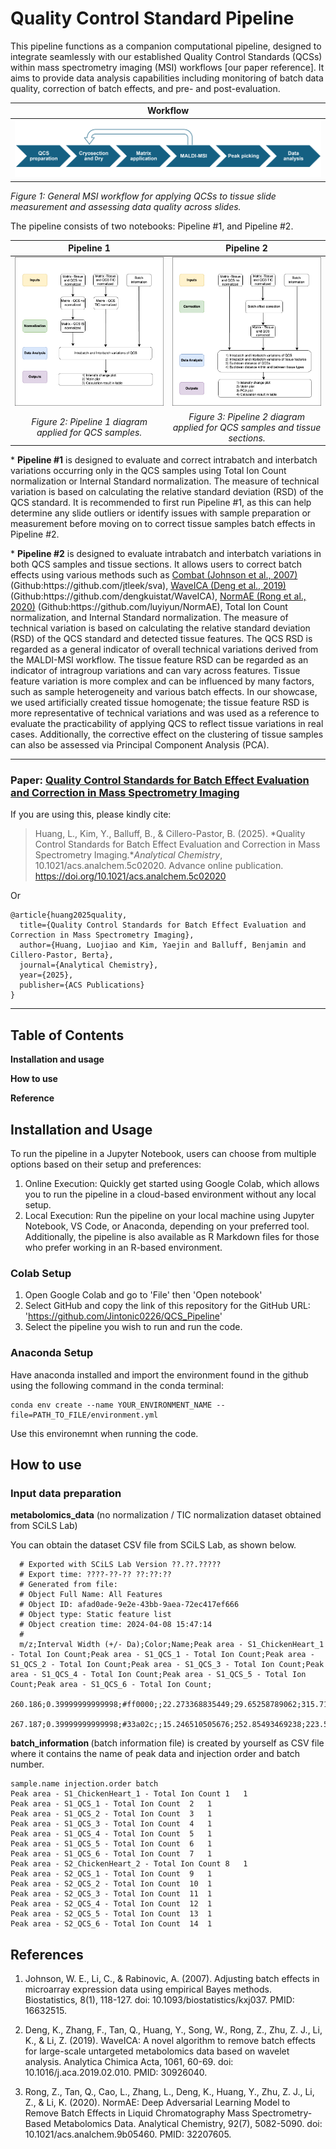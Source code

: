 <h1>Quality Control Standard Pipeline</h1> 

<p>This pipeline functions as a companion computational pipeline, designed to integrate seamlessly with our established Quality Control Standards (QCSs) within mass spectrometry imaging (MSI) workflows [our paper reference]. It aims to provide data analysis capabilities including monitoring of batch data quality, correction of batch effects, and pre- and post-evaluation.</p>


Workflow |
:-------------------------:|
![Workflow](images/workflow.png)  | 
<em>Figure 1: General MSI workflow for applying QCSs to tissue slide measurement and assessing data quality across slides.</em>

<p>The pipeline consists of two notebooks: Pipeline #1, and Pipeline #2.</p>

Pipeline 1            |  Pipeline 2
:-------------------------:|:-------------------------:
![Pipeline1](images/pipeline1.drawio.png)  |  ![Pipeline2](images/pipeline2.drawio.png)
<em>Figure 2: Pipeline 1 diagram applied for QCS samples.</em> | <em>Figure 3: Pipeline 2 diagram applied for QCS samples and tissue sections.</em>

<p>* <b>Pipeline #1</b> is designed to evaluate and correct intrabatch and interbatch variations occurring only in the QCS samples using Total Ion Count normalization or Internal Standard normalization. The measure of technical variation is based on calculating the relative standard deviation (RSD) of the QCS standard. It is recommended to first run Pipeline #1, as this can help determine any slide outliers or identify issues with sample preparation or measurement before moving on to correct tissue samples batch effects in Pipeline #2.</p>

<p>* <b>Pipeline #2</b> is designed to evaluate intrabatch and interbatch variations in both QCS samples and tissue sections. It allows users to correct batch effects using various methods such as <a href="https://pubmed.ncbi.nlm.nih.gov/16632515/" target="_blank">Combat (Johnson et al., 2007)</a> (Github:https://github.com/jtleek/sva), <a href="https://pubmed.ncbi.nlm.nih.gov/30926040/" target="_blank">WaveICA (Deng et al., 2019)</a> (Github:https://github.com/dengkuistat/WaveICA), <a href="https://pubmed.ncbi.nlm.nih.gov/32207605/" target="_blank">NormAE (Rong et al., 2020)</a> (Github:https://github.com/luyiyun/NormAE), Total Ion Count normalization, and Internal Standard normalization. The measure of technical variation is based on calculating the relative standard deviation (RSD) of the QCS standard and detected tissue features. The QCS RSD is regarded as a general indicator of overall technical variations derived from the MALDI-MSI workflow. The tissue feature RSD can be regarded as an indicator of intragroup variations and can vary across features. Tissue feature variation is more complex and can be influenced by many factors, such as sample heterogeneity and various batch effects. In our showcase, we used artificially created tissue homogenate; the tissue feature RSD is more representative of technical variations and was used as a reference to evaluate the practicability of applying QCS to reflect tissue variations in real cases. Additionally, the corrective effect on the clustering of tissue samples can also be assessed via Principal Component Analysis (PCA).</p>

--- 

### Paper: [**Quality Control Standards for Batch Effect Evaluation and Correction in Mass Spectrometry Imaging**](https://doi.org/10.1021/acs.analchem.5c02020)

If you are using this, please kindly cite:

> Huang, L., Kim, Y., Balluff, B., & Cillero-Pastor, B. (2025). *Quality Control Standards for Batch Effect Evaluation and Correction in Mass Spectrometry Imaging.**Analytical Chemistry*, 10.1021/acs.analchem.5c02020. Advance online publication.  
> https://doi.org/10.1021/acs.analchem.5c02020

Or
```
@article{huang2025quality,
  title={Quality Control Standards for Batch Effect Evaluation and Correction in Mass Spectrometry Imaging},
  author={Huang, Luojiao and Kim, Yaejin and Balluff, Benjamin and Cillero-Pastor, Berta},
  journal={Analytical Chemistry},
  year={2025},
  publisher={ACS Publications}
}
```

--- 
<h2>Table of Contents</h2> 
<p><b>Installation and usage</b></p>
<p><b>How to use</b></p>
<p><b>Reference</b></p>

<h2>Installation and Usage</h2> 

<p>To run the pipeline in a Jupyter Notebook, users can choose from multiple options based on
their setup and preferences:</p>

1. Online Execution: Quickly get started using Google Colab, which allows you to run the
pipeline in a cloud-based environment without any local setup.
2. Local Execution: Run the pipeline on your local machine using Jupyter Notebook, VS Code,
or Anaconda, depending on your preferred tool.
Additionally, the pipeline is also available as R Markdown files for those who prefer working in
an R-based environment.

### Colab Setup
1. Open Google Colab and go to 'File' then 'Open notebook'
2. Select GitHub and copy the link of this repository for the GitHub URL: 'https://github.com/Jintonic0226/QCS_Pipeline'
3. Select the pipeline you wish to run and run the code.

### Anaconda Setup
Have anaconda installed and import the environment found in the github using the following command in the conda terminal:

    conda env create --name YOUR_ENVIRONMENT_NAME --file=PATH_TO_FILE/environment.yml
    
Use this environemnt when running the code.

<h2>How to use</h2>
<h3>Input data preparation</h3>
<p><b>metabolomics_data</b> (no normalization / TIC normalization dataset obtained from SCiLS Lab)</p>
<p>You can obtain the dataset CSV file from SCiLS Lab, as shown below.</p> 

```
  # Exported with SCiLS Lab Version ??.??.?????
  # Export time: ????-??-?? ??:??:?? 
  # Generated from file:     
  # Object Full Name: All Features
  # Object ID: afad0ade-9e2e-43bb-9aea-72ec417ef666
  # Object type: Static feature list
  # Object creation time: 2024-04-08 15:47:14
  #
  m/z;Interval Width (+/- Da);Color;Name;Peak area - S1_ChickenHeart_1 - Total Ion Count;Peak area - S1_QCS_1 - Total Ion Count;Peak area - S1_QCS_2 - Total Ion Count;Peak area - S1_QCS_3 - Total Ion Count;Peak area - S1_QCS_4 - Total Ion Count;Peak area - S1_QCS_5 - Total Ion Count;Peak area - S1_QCS_6 - Total Ion Count;
  260.186;0.39999999999998;#ff0000;;22.273368835449;29.65258789062;315.71942138972;185.962890625;166.5977935791;161.48960876465;303.46649169922;
  267.187;0.39999999999998;#33a02c;;15.246510505676;252.85493469238;223.50448608398;104.59754943848;100.75203704834;120.63928222656;192.14392089844;
```


<p><b>batch_information </b> (batch information file) is created by yourself as CSV file where it contains the name of peak data and injection order and batch number.</p>

```
sample.name	injection.order	batch
Peak area - S1_ChickenHeart_1 - Total Ion Count	1	1
Peak area - S1_QCS_1 - Total Ion Count	2	1
Peak area - S1_QCS_2 - Total Ion Count	3	1
Peak area - S1_QCS_3 - Total Ion Count	4	1
Peak area - S1_QCS_4 - Total Ion Count	5	1
Peak area - S1_QCS_5 - Total Ion Count	6	1
Peak area - S1_QCS_6 - Total Ion Count	7	1
Peak area - S2_ChickenHeart_2 - Total Ion Count	8	1
Peak area - S2_QCS_1 - Total Ion Count	9	1
Peak area - S2_QCS_2 - Total Ion Count	10	1
Peak area - S2_QCS_3 - Total Ion Count	11	1
Peak area - S2_QCS_4 - Total Ion Count	12	1
Peak area - S2_QCS_5 - Total Ion Count	13	1
Peak area - S2_QCS_6 - Total Ion Count	14	1
```

<h2>References</h2>

1. Johnson, W. E., Li, C., & Rabinovic, A. (2007). Adjusting batch effects in microarray expression data using empirical Bayes methods. Biostatistics, 8(1), 118-127. doi: 10.1093/biostatistics/kxj037. PMID: 16632515.

2. Deng, K., Zhang, F., Tan, Q., Huang, Y., Song, W., Rong, Z., Zhu, Z. J., Li, K., & Li, Z. (2019). WaveICA: A novel algorithm to remove batch effects for large-scale untargeted metabolomics data based on wavelet analysis. Analytica Chimica Acta, 1061, 60-69. doi: 10.1016/j.aca.2019.02.010. PMID: 30926040.

3. Rong, Z., Tan, Q., Cao, L., Zhang, L., Deng, K., Huang, Y., Zhu, Z. J., Li, Z., & Li, K. (2020). NormAE: Deep Adversarial Learning Model to Remove Batch Effects in Liquid Chromatography Mass Spectrometry-Based Metabolomics Data. Analytical Chemistry, 92(7), 5082-5090. doi: 10.1021/acs.analchem.9b05460. PMID: 32207605.
